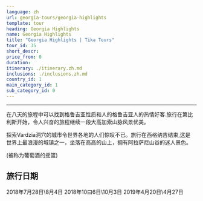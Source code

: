 ```yaml
---
language: zh
url: georgia-tours/georgia-highlights
template: tour
heading: Georgia Highlights
name: Georgia Highlights
title: "Georgia Highlights | Tika Tours"
tour_id: 35
short_descr: 
price_from: 0
duration: 
itinerary: ./itinerary.zh.md
inclusions: ./inclusions.zh.md
country_id: 1
main_category_id: 1
sub_category_id: 0
---
```

---
在八天的旅程中可以找到格鲁吉亚性质和人的格鲁吉亚人的热情好客.旅行在第比利斯开始，令人兴奋的旅程继续一段大高加索山脉风景优美。

探索Vardzia洞穴的城市令世界各地的人们惊叹不已。旅行在西格纳吉结束,这是
世界上最浪漫的城镇之一，坐落在高高的山上，拥有阿拉萨尼山谷的迷人景色。

(被称为葡萄酒的摇篮) 


旅行日期
-----------


2018年7月28日\8月4日
2018年10曰6日\10月3日
2019年4月20日\4月27日
